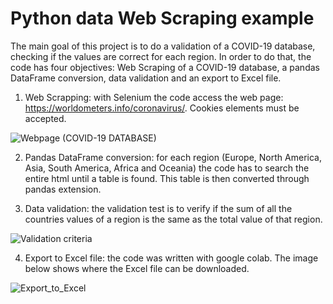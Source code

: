 # Python data Web Scraping example
 The main goal of this project is to do a validation of a COVID-19 database, checking if the values are correct for each region.
 In order to do that, the code has four objectives: Web Scraping of a COVID-19 database, a pandas DataFrame conversion, data validation and an export to Excel file. 
 
1. Web Scrapping: with Selenium the code access the web page: https://worldometers.info/coronavirus/. Cookies elements must be accepted. 

![Webpage](https://user-images.githubusercontent.com/87708237/127035286-5972f207-899c-45c4-97d1-ce65bd57fbcd.JPG)
(COVID-19 DATABASE)

2. Pandas DataFrame conversion: for each region (Europe, North America, Asia, South America, Africa and Oceania) the code has to search the entire html until a table is found. This table is then converted through pandas extension.  

3. Data validation: the validation test is to verify if the sum of all the countries values of a region is the same as the total value of that region. 

![Validation criteria](https://user-images.githubusercontent.com/87708237/127041123-e84fbbc8-9a91-4a3d-8e17-d7bc8ffa1753.jpg)

4. Export to Excel file: the code was written with google colab. The image below shows where the Excel file can be downloaded. 

![Export_to_Excel](https://user-images.githubusercontent.com/87708237/127042603-28a8ce7c-98cd-41ea-a492-216095b2c362.jpg)




